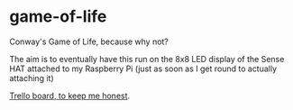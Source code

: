 # game-of-life

Conway's Game of Life, because why not?

The aim is to eventually have this run on the 8x8 LED display of the Sense HAT attached to my Raspberry Pi (just as soon as I get round to actually attaching it)

[Trello board, to keep me honest](https://trello.com/b/Gug8ntpt/game-of-life).
